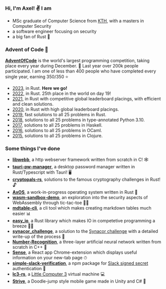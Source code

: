 ### Hi, I'm Axel! ✌️ I am
- MSc graduate of Computer Science from [KTH](https://www.kth.se/en), with a masters in Computer Security
- a software engineer focusing on security
- a big fan of Rust 🦀

### Advent of Code 🎄
[**AdventOfCode**](https://adventofcode.com/) is the world's largest programming competition, taking place every year during December. 🎄 Last year over 200k people participated. I am one of less than 400 people who have completed every single year, earning 350/350 :star:
- [2023](https://github.com/AxlLind/AdventOfCode2023), in Rust. **Here we go!**
- [2022](https://github.com/AxlLind/AdventOfCode2022), in Rust. 25th place in the world on day 19!
- [2021](https://github.com/AxlLind/AdventOfCode2021), in Rust with competitive global leaderboard placings, with efficient and clean solutions.
- [2020](https://github.com/AxlLind/AdventOfCode2020), in Rust with high global leaderboard placings.
- [2019](https://github.com/AxlLind/AdventOfCode2019), fast solutions to all 25 problems in Rust.
- [2018](https://github.com/AxlLind/AdventOfCode2018), solutions to all 25 problems in type-annotated Python 3.10.
- [2017](https://github.com/AxlLind/AdventOfCode2017), solutions to all 25 problems in Haskell.
- [2016](https://github.com/AxlLind/AdventOfCode2016), solutions to all 25 problems in OCaml.
- [2015](https://github.com/AxlLind/AdventOfCode2015), solutions to all 25 problems in Clojure.

### Some things I've done
- [**libwebb**](https://github.com/AxlLind/libwebb), a http webserver framework written from scratch in C! 🕸️
- [**tauri-pw-manager**](https://github.com/AxlLind/tauri-pw-manager), a desktop password manager written in Rust/Typescript with Tauri! 🖥️
- [**cryptopals-rs**](https://github.com/AxlLind/cryptopals-rs), solutions to the famous cryptography challenges in Rust! 🔓
- [**AxOS**](https://github.com/AxlLind/AxOS), a work-in-progress operating system written in Rust 🦀
- [**wasm-sandbox-demo**](https://github.com/AxlLind/wasm-sandbox-demo), an exploration into the security aspects of WebAssembly through tic-tac-toe 🕵️‍♀️
- [**mdtable-cli**](https://github.com/AxlLind/mdtable-cli), a cli tool which makes creating markdown tables much easier 📊
- [**easy_io**](https://github.com/AxlLind/easy_io), a Rust library which makes IO in competetive programming a breeze 🏃‍♀️
- [**synacor_challenge**](https://github.com/AxlLind/synacor_challenge), a solution to the [Synacor challenge](https://challenge.synacor.com/) with a detailed write-up of the process 🍻
- [**Number-Recognition**](https://github.com/AxlLind/Number-Recognition), a three-layer artificial neural network written from scratch in C++ 🤖
- [**Sense**](https://github.com/AxlLind/Sense), a React app Chrome-extension which displays useful information on your new-tab page ⏱
- [**simple-slack-verification**](https://github.com/AxlLind/simple-slack-verification), a npm package for [Slack signed secret](https://api.slack.com/authentication/verifying-requests-from-slack) authentication 🔐
- [**lc3-rs**](https://github.com/AxlLind/lc3-rs), a [Little Computer 3](https://en.wikipedia.org/wiki/Little_Computer_3) virtual machine 💻
- [**Strive**](https://github.com/AxlLind/Strive), a Doodle-jump style mobile game made in Unity and C# 📱
